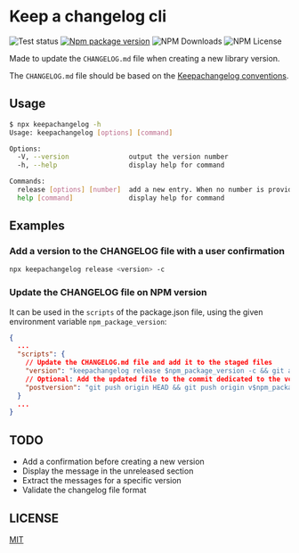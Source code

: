 # Keep a changelog cli

![Test status](https://github.com/vtabary/keepachangelog-cli/workflows/Test/badge.svg)
[![Npm package version](https://img.shields.io/npm/v/@vtabary/keepachangelog-cli)](https://npmjs.com/package/@vtabary/keepachangelog-cli)
![NPM Downloads](https://img.shields.io/npm/dw/@vtabary/keepachangelog-cli)
![NPM License](https://img.shields.io/npm/l/@vtabary/keepachangelog-cli)

Made to update the `CHANGELOG.md` file when creating a new library version.

The `CHANGELOG.md` file should be based on the [Keepachangelog conventions](https://keepachangelog.com).

## Usage

```bash
$ npx keepachangelog -h
Usage: keepachangelog [options] [command]

Options:
  -V, --version               output the version number
  -h, --help                  display help for command

Commands:
  release [options] [number]  add a new entry. When no number is provided, it will try to use the npm_package_version instead.
  help [command]              display help for command
```

## Examples

### Add a version to the CHANGELOG file with a user confirmation

```bash
npx keepachangelog release <version> -c
```

### Update the CHANGELOG file on NPM version

It can be used in the `scripts` of the package.json file, using the given environment variable `npm_package_version`:

```json
{
  ...
  "scripts": {
    // Update the CHANGELOG.md file and add it to the staged files
    "version": "keepachangelog release $npm_package_version -c && git add ./CHANGELOG.md",
    // Optional: Add the updated file to the commit dedicated to the version, and push the modification to the origin repository
    "postversion": "git push origin HEAD && git push origin v$npm_package_version",
  }
  ...
}
```

## TODO

- Add a confirmation before creating a new version
- Display the message in the unreleased section
- Extract the messages for a specific version
- Validate the changelog file format

## LICENSE

[MIT](LICENSE)
